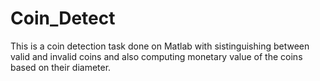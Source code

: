 # Coin_Detect
This is a coin detection task done on Matlab with sistinguishing between valid and invalid coins and also computing monetary value of the coins based on their diameter.
